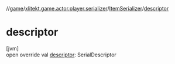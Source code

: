 //[game](../../../index.md)/[xlitekt.game.actor.player.serializer](../index.md)/[ItemSerializer](index.md)/[descriptor](descriptor.md)

# descriptor

[jvm]\
open override val [descriptor](descriptor.md): SerialDescriptor
